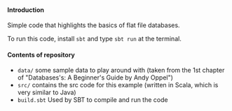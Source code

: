 
#### Introduction
Simple code that highlights the basics of flat file databases.

To run this code, install `sbt` and type `sbt run` at the terminal.

#### Contents of repository
- `data/` some sample data to play around with (taken from the 1st chapter of "Databases's: A Beginner's Guide by Andy Oppel")
- `src/` contains the src code for this example (written in Scala, which is very similar to Java)
- `build.sbt` Used by SBT to compile and run the code
         
